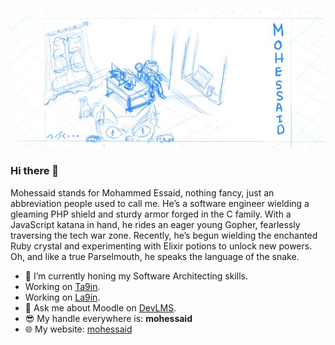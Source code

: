 ![Banner](https://github.com/mohessaid/mohessaid/blob/main/assets/cover.jpg)

### Hi there 👋

Mohessaid stands for Mohammed Essaid, nothing fancy, just an abbreviation people used to call me. He’s a software engineer wielding a gleaming PHP shield and sturdy armor forged in the C family. With a JavaScript katana in hand, he rides an eager young Gopher, fearlessly traversing the tech war zone. Recently, he’s begun wielding the enchanted Ruby crystal and experimenting with Elixir potions to unlock new powers. Oh, and like a true Parselmouth, he speaks the language of the snake.

- 🌱 I’m currently honing my Software Architecting skills.
- Working on [Ta9in](https://ta9in.com).
- Working on [La9in](https://la9in.ta9in.com).
- 💬 Ask me about Moodle on [DevLMS](https://devlms.com).
- 😎 My handle everywhere is: **mohessaid**
- 🌐 My website: [mohessaid](https://mohessaid.com)

